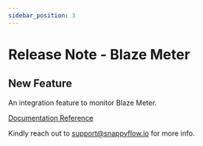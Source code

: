 ```yaml
---
sidebar_position: 3 
---
```

# Release Note - Blaze Meter

## New Feature

An integration feature to monitor Blaze Meter.

[Documentation Reference](/docs/selfhosted-lite/Integrations/plugin/blazemeter)

Kindly reach out to [support@snappyflow.io](mailto:support@snappyflow.io) for more info.
